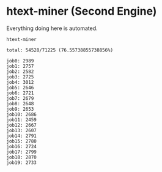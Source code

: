 # htext-miner (Second Engine)

Everything doing here is automated.

```
htext-miner

total: 54528/71225 (76.55738855738856%)

job0: 2989
job1: 2757
job2: 2582
job3: 2725
job4: 3012
job5: 2646
job6: 2721
job7: 2679
job8: 2648
job9: 2653
job10: 2686
job11: 2459
job12: 2667
job13: 2607
job14: 2791
job15: 2780
job16: 2724
job17: 2799
job18: 2870
job19: 2733
```